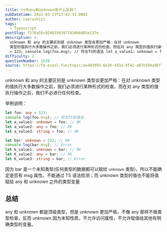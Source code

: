 ```yaml
---
title: ts中any和unknown有什么区别？
pubDatetime: 2022-03-13T23:42:33.000Z
author: caorushizi
tags:
  - Typescript
postSlug: f276a55c92403563977430b6d05e137e
description: >-
  unknown 和 any 的主要区别是 unknown 类型会更加严格：在对 unknown
  类型的值执行大多数操作之前，我们必须进行某种形式的检查。而在对 any 类型的值执行操作之前，我们不必进行任何检查。 举例说明： let foo: any
  = 123; console.log(foo.msg); // 符合TS的语法 let a_value1: unknown = foo; // OK
difficulty: 2
questionNumber: 1539
source: https://fe.ecool.fun/topic/ae4d3995-6e26-443a-9f42-a07e594a9bff
---
```


unknown 和 any 的主要区别是 unknown 类型会更加严格：在对 unknown 类型的值执行大多数操作之前，我们必须进行某种形式的检查。而在对 any 类型的值执行操作之前，我们不必进行任何检查。

举例说明：

```ts
let foo: any = 123;
console.log(foo.msg); // 符合TS的语法
let a_value1: unknown = foo; // OK
let a_value2: any = foo; // OK
let a_value3: string = foo; // OK

let bar: unknown = 222; // OK
console.log(bar.msg); // Error
let k_value1: unknown = bar; // OK
let K_value2: any = bar; // OK
let K_value3: string = bar; // Error
```

因为 bar 是一个未知类型(任何类型的数据都可以赋给 `unknown` 类型)，所以不能确定是否有 msg 属性。不能通过 TS 语法检测；而 unknown 类型的值也不能将值赋给 any 和 unknown 之外的类型变量

## 总结

any 和 unknown 都是顶级类型，但是 unknown 更加严格，不像 any 那样不做类型检查，反而 unknown 因为未知性质，不允许访问属性，不允许赋值给其他有明确类型的变量。
